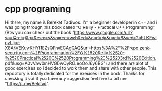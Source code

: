 # cpp programing
Hi there, my name is Bereket Tadiwos. I'm a beginner developer in c++ and i was going through this book called "O'Reilly - Practical C++ Programming" (Btw you can check out the book "https://www.google.com/url?sa=t&rct=j&q=&esrc=s&source=web&cd=&cad=rja&uact=8&ved=2ahUKEwinyLipx-X8AhVEKuwKHYf1BZsQFnoECAgQAQ&url=https%3A%2F%2Frepo.zenk-security.com%2FProgrammation%2FO%2520Reilly%2520-%2520Practical%2520C%2520Programming%2C%25203rd%2520Edition.pdf&usg=AOvVaw0mHVGDwOyR0LeoOoJ6y6BG") and there are alot of good exercises so i decided to work them and share with other people. This repository is totally dedicated for the execises in the book. Thanks for checking it out if you have any suggestion feel free to tell me "https://t.me/Bekitad". 
